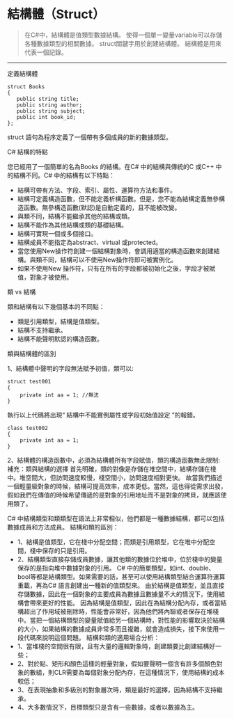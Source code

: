 # 結構體（Struct）
>在C#中，結構體是值類型數據結構。
>使得一個單一變量variable可以存儲各種數據類型的相關數據。
>struct關鍵字用於創建結構體。
>結構體是用來代表一個記錄。
---

定義結構體

```
struct Books 
{ 
   public string title; 
   public string author; 
   public string subject; 
   public int book_id; 
};
```
struct 語句為程序定義了一個帶有多個成員的新的數據類型。


C# 結構的特點

您已經用了一個簡單的名為Books 的結構。在C# 中的結構與傳統的C 或C++ 中的結構不同。C# 中的結構有以下特點：
- 結構可帶有方法、字段、索引、屬性、運算符方法和事件。
- 結構可定義構造函數，但不能定義析構函數。但是，您不能為結構定義無參構造函數。無參構造函數(默認)是自動定義的，且不能被改變。
- 與類不同，結構不能繼承其他的結構或類。
- 結構不能作為其他結構或類的基礎結構。
- 結構可實現一個或多個接口。
- 結構成員不能指定為abstract、virtual 或protected。
- 當您使用New操作符創建一個結構對象時，會調用適當的構造函數來創建結構。與類不同，結構可以不使用New操作符即可被實例化。
- 如果不使用New 操作符，只有在所有的字段都被初始化之後，字段才被賦值，對象才被使用。


類 vs 結構

類和結構有以下幾個基本的不同點：
- 類是引用類型，結構是值類型。
- 結構不支持繼承。
- 結構不能聲明默認的構造函數。

類與結構體的區別

1、結構體中聲明的字段無法賦予初值，類可以:
```
struct test001
{
    private int aa = 1; //無法
}
```
執行以上代碼將出現“ 結構中不能實例屬性或字段初始值設定 ”的報錯。
```
class test002
{
    private int aa = 1;
}
```
2、結構體的構造函數中，必須為結構體所有字段賦值，類的構造函數無此限制:
補充：類與結構的選擇
首先明確，類的對像是存儲在堆空間中，結構存儲在棧中。堆空間大，但訪問速度較慢，棧空間小，訪問速度相對更快。
故當我們描述一個輕量級對象的時候，結構可提高效率，成本更低。當然，這也得從需求出發，假如我們在傳值的時候希望傳遞的是對象的引用地址而不是對象的拷貝，就應該使用類了。

C# 中結構類型和類類型在語法上非常相似，他們都是一種數據結構，都可以包括數據成員和方法成員。
結構和類的區別：
- 1、結構是值類型，它在棧中分配空間；而類是引用類型，它在堆中分配空間，棧中保存的只是引用。
- 2、結構類型直接存儲成員數據，讓其他類的數據位於堆中，位於棧中的變量保存的是指向堆中數據對象的引用。
C# 中的簡單類型，如int、double、bool等都是結構類型。如果需要的話，甚至可以使用結構類型結合運算符運算重載，再為C# 語言創建出一種新的值類型來。
由於結構是值類型，並且直接存儲數據，因此在一個對象的主要成員為數據且數據量不大的情況下，使用結構會帶來更好的性能。
因為結構是值類型，因此在為結構分配內存，或者當結構超出了作用域被刪除時，性能會非常好，因為他們將內聯或者保存在堆棧中。當把一個結構類型的變量賦值給另一個結構時，對性能的影響取決於結構的大小，如果結構的數據成員非常多而且複雜，就會造成損失，接下來使用一段代碼來說明這個問題。
結構和類的適用場合分析：
- 1、當堆棧的空間很有限，且有大量的邏輯對象時，創建類要比創建結構好一些；
- 2、對於點、矩形和顏色這樣的輕量對象，假如要聲明一個含有許多個顏色對象的數組，則CLR需要為每個對象分配內存，在這種情況下，使用結構的成本較低；
- 3、在表現抽象和多級別的對象層次時，類是最好的選擇，因為結構不支持繼承。
- 4、大多數情況下，目標類型只是含有一些數據，或者以數據為主。